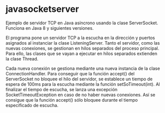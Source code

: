 # javasocketserver
Ejemplo de servidor TCP en Java asíncrono usando la clase ServerSocket. Funciona en Java 8 y siguientes versiones.

El programa pone un servidor TCP a la escucha en la dirección y puertos asignados al instanciar la
clase ListeningServer. Tanto el servidor, como las nuevas conexiones, se gestionan en hilos separados
del proceso principal. Para ello, las clases que se vayan a ejecutar en hilos separados extienden
la clase Thread.

Cada nueva conexión se gestiona mediante una nueva instancia de la clase ConnectionHandler. Para conseguir
que la función accept() del ServerSocket no bloquee el hilo del servidor, se establece un tiempo de espera
de 100ms para la escucha mediante la función setSoTimeout(int). Al finalizar el tiempo de escucha, se
lanza una excepción SocketTimeoutException en caso de no haber nuevas conexiones. Así se consigue
que la función accept() sólo bloquee durante el tiempo especificado de escucha.